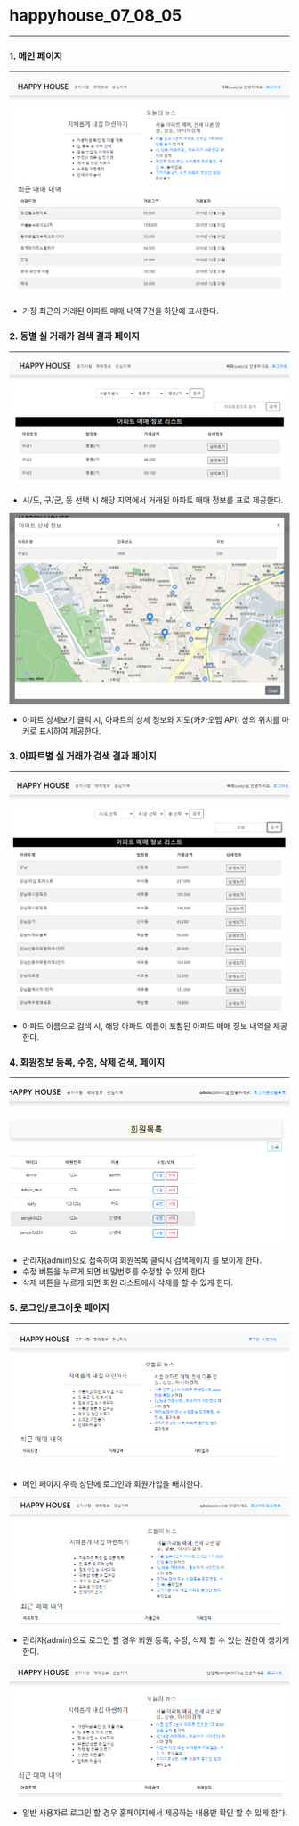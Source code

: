# happyhouse_07_08_05

---

### 1. 메인 페이지

---

![Untitled](happyhouse_07_08_05%20c90e09e7373d4e2893cbde11fc2ed589/Untitled.png)

- 가장 최근의 거래된 아파트 매매 내역 7건을 하단에 표시한다.

### 2. 동별 실 거래가 검색 결과 페이지

---

![Untitled](happyhouse_07_08_05%20c90e09e7373d4e2893cbde11fc2ed589/Untitled%201.png)

- 시/도, 구/군, 동 선택 시 해당 지역에서 거래된 아파트 매매 정보를 표로 제공한다.

![Untitled](happyhouse_07_08_05%20c90e09e7373d4e2893cbde11fc2ed589/Untitled%202.png)

- 아파트 상세보기 클릭 시, 아파트의 상세 정보와 지도(카카오맵 API) 상의 위치를 마커로 표시하여 제공한다.

### 3. 아파트별 실 거래가 검색 결과 페이지

---

![Untitled](happyhouse_07_08_05%20c90e09e7373d4e2893cbde11fc2ed589/Untitled%203.png)

- 아파트 이름으로 검색 시, 해당 아파트 이름이 포함된 아파트 매매 정보 내역을 제공한다.

### 4. 회원정보 등록, 수정, 삭제 검색, 페이지

---

![Untitled](happyhouse_07_08_05%20c90e09e7373d4e2893cbde11fc2ed589/Untitled%204.png)

- 관리자(admin)으로 접속하여 회원목록 클릭시 검색페이지 를 보이게 한다.
- 수정 버튼을 누르게 되면 비밀번호를 수정할 수 있게 한다.
- 삭제 버튼을 누르게 되면 회원 리스트에서 삭제를 할 수 있게 한다.

### 5. 로그인/로그아웃 페이지

---

![Untitled](happyhouse_07_08_05%20c90e09e7373d4e2893cbde11fc2ed589/Untitled%205.png)

- 메인 페이지 우측 상단에 로그인과 회원가입을 배치한다.

![Untitled](happyhouse_07_08_05%20c90e09e7373d4e2893cbde11fc2ed589/Untitled%206.png)

- 관리자(admin)으로 로그인 할 경우 회원 등록, 수정,  삭제 할 수 있는 권한이 생기게 한다.

![Untitled](happyhouse_07_08_05%20c90e09e7373d4e2893cbde11fc2ed589/Untitled%207.png)

- 일반 사용자로 로그인 할 경우 홈페이지에서 제공하는 내용만 확인 할 수 있게 한다.